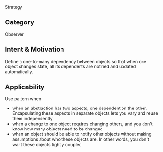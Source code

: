 Strategy

## Category
Observer

## Intent & Motivation
Define a one-to-many dependency between objects so that when one object changes state, all its dependents are 
notified and updated automatically.

## Applicability
Use pattern when
- when an abstraction has two aspects, one dependent on the other. Encapsulating these aspects in separate objects 
lets you vary and reuse them independently
- when a change to one object requires changing others, and you don't know how many objects need to be changed
- when an object should be able to notify other objects without making assumptions about who these objects are. In 
other words, you don't want these objects tightly coupled